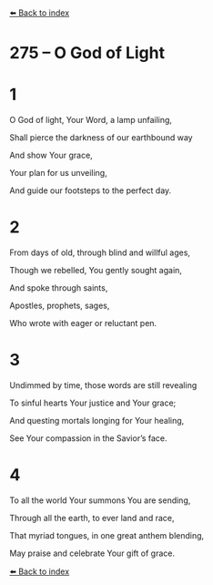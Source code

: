 [⬅️ Back to index](../README.md)

# 275 – O God of Light





# 1

O God of light, Your Word, a lamp unfailing,

Shall pierce the darkness of our earthbound way

And show Your grace,

Your plan for us unveiling,

And guide our footsteps to the perfect day.



# 2

From days of old, through blind and willful ages,

Though we rebelled, You gently sought again,

And spoke through saints,

Apostles, prophets, sages,

Who wrote with eager or reluctant pen.



# 3

Undimmed by time, those words are still revealing

To sinful hearts Your justice and Your grace;

And questing mortals longing for Your healing,

See Your compassion in the Savior’s face.



# 4

To all the world Your summons You are sending,

Through all the earth, to ever land and race,

That myriad tongues, in one great anthem blending,

May praise and celebrate Your gift of grace.

[⬅️ Back to index](../README.md)
